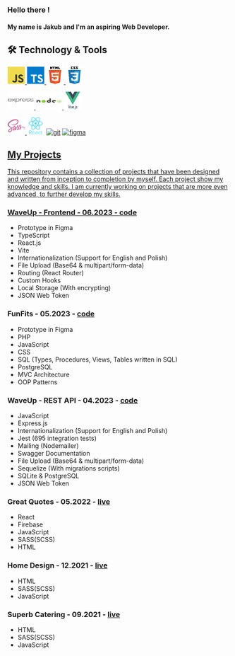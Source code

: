 ### Hello there !
#### My name is Jakub and I'm an aspiring Web Developer.


## 🛠️ Technology & Tools
<p align="left"> <a href="https://developer.mozilla.org/en-US/docs/Web/JavaScript" target="_blank" rel="noreferrer"> <img src="https://raw.githubusercontent.com/devicons/devicon/master/icons/javascript/javascript-original.svg" alt="javascript" width="40" height="40"/> </a> <a href="https://www.typescriptlang.org/" target="_blank" rel="noreferrer"> <img src="https://raw.githubusercontent.com/devicons/devicon/master/icons/typescript/typescript-original.svg" alt="typescript" width="40" height="40"/> </a>  <a href="https://www.w3.org/html/" target="_blank" rel="noreferrer"> <img src="https://raw.githubusercontent.com/devicons/devicon/master/icons/html5/html5-original-wordmark.svg" alt="html5" width="40" height="40"/> </a> <a href="https://www.w3schools.com/css/" target="_blank" rel="noreferrer"> <img src="https://raw.githubusercontent.com/devicons/devicon/master/icons/css3/css3-original-wordmark.svg" alt="css3" width="40" height="40"/> </a> </p>
 <p> </a> <a href="https://expressjs.com" target="_blank" rel="noreferrer"> <img src="https://raw.githubusercontent.com/devicons/devicon/master/icons/express/express-original-wordmark.svg" alt="express" width="60" height="40"/> </a> 
 <a href="https://nodejs.org" target="_blank" rel="noreferrer"> <img src="https://raw.githubusercontent.com/devicons/devicon/master/icons/nodejs/nodejs-original-wordmark.svg" alt="nodejs" width="60" height="40"/> </a> </a> <a href="https://vuejs.org/" target="_blank" rel="noreferrer"> <img src="https://raw.githubusercontent.com/devicons/devicon/master/icons/vuejs/vuejs-original-wordmark.svg" alt="vuejs" width="40" height="40"/> </a></p>


<p align="left">  <a href="https://sass-lang.com" target="_blank" rel="noreferrer"> <img src="https://raw.githubusercontent.com/devicons/devicon/master/icons/sass/sass-original.svg" alt="sass" width="40" height="40"/> </a> <a href="https://reactjs.org/" target="_blank" rel="noreferrer"> <img src="https://raw.githubusercontent.com/devicons/devicon/master/icons/react/react-original-wordmark.svg" alt="react" width="40" height="40"/></a> <a href="https://git-scm.com/" target="_blank" rel="noreferrer"> <img src="https://www.vectorlogo.zone/logos/git-scm/git-scm-icon.svg" alt="git" width="40" height="40"/></a> <a href="https://www.figma.com/" target="_blank" rel="noreferrer"> <img src="https://www.vectorlogo.zone/logos/figma/figma-icon.svg" alt="figma" width="40" height="40"/> </p> 



<!-- ###  Full Stack - Express + REACT
 - [WaveUp - REST API]( https://github.com/JBR-Sapeta/Express--JS--WaveUp--REST-API) 04.2023   
 - WaveUp - Frontend - In Progress -->

## My Projects 
This repository contains a collection of projects that have been designed and written from inception to completion by myself.
Each project show my knowledge and skills. I am currently working on projects that are more even advanced, to further develop my skills.

 ### WaveUp - Frontend - 06.2023 - [code]( https://github.com/JBR-Sapeta/TS--React--WaveUp)
- Prototype in Figma
- TypeScript
- React.js
- Vite
- Internationalization (Support for English and Polish)
- File Upload (Base64 & multipart/form-data) 
- Routing (React Router)
- Custom Hooks
- Local Storage (With encrypting)
- JSON Web Token


### FunFits - 05.2023 - [code](https://github.com/JBR-Sapeta/PHP-FunFits)
- Prototype in Figma
- PHP
- JavaScript
- CSS
- SQL (Types, Procedures, Views, Tables written in SQL)
- PostgreSQL
- MVC Architecture
- OOP Patterns

 
 ### WaveUp - REST API - 04.2023 - [code](https://github.com/JBR-Sapeta/JS--Express--WaveUp)
- JavaScript
- Express.js
- Internationalization (Support for English and Polish)
- Jest (695 integration tests)
- Mailing (Nodemailer)
- Swagger Documentation 
- File Upload (Base64 & multipart/form-data) 
- Sequelize (With migrations scripts)
- SQLite & PostgreSQL
- JSON Web Token
 
 
### Great Quotes - 05.2022 - [live](https://homedesign-js.netlify.app/)
- React
- Firebase
- JavaScript
- SASS(SCSS)
- HTML
 
 
### Home Design - 12.2021 - [live](https://homedesign-js.netlify.app/) 
- HTML
- SASS(SCSS)
- JavaScript

 
### Superb Catering - 09.2021 - [live](https://superbcatering.netlify.app/) 
- HTML
- SASS(SCSS)
- JavaScript



<!---
JBR-Sapeta/JBR-Sapeta is a ✨ special ✨ repository because its `README.md` (this file) appears on your GitHub profile.
You can click the Preview link to take a look at your changes.
--->
